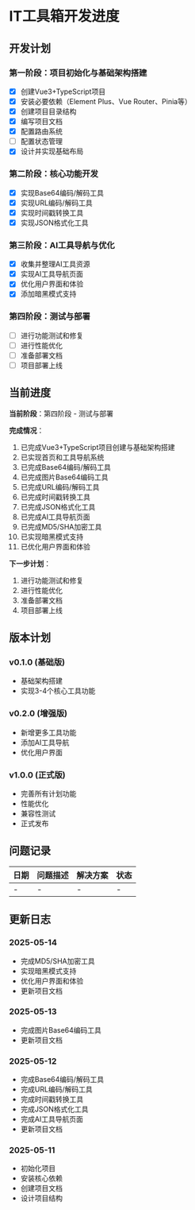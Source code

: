 # IT工具箱开发进度

## 开发计划

### 第一阶段：项目初始化与基础架构搭建

- [x] 创建Vue3+TypeScript项目
- [x] 安装必要依赖（Element Plus、Vue Router、Pinia等）
- [x] 创建项目目录结构
- [x] 编写项目文档
- [x] 配置路由系统
- [ ] 配置状态管理
- [x] 设计并实现基础布局

### 第二阶段：核心功能开发

- [x] 实现Base64编码/解码工具
- [x] 实现URL编码/解码工具
- [x] 实现时间戳转换工具
- [x] 实现JSON格式化工具

### 第三阶段：AI工具导航与优化

- [x] 收集并整理AI工具资源
- [x] 实现AI工具导航页面
- [x] 优化用户界面和体验
- [x] 添加暗黑模式支持

### 第四阶段：测试与部署

- [ ] 进行功能测试和修复
- [ ] 进行性能优化
- [ ] 准备部署文档
- [ ] 项目部署上线

## 当前进度

**当前阶段**：第四阶段 - 测试与部署

**完成情况**：

1. 已完成Vue3+TypeScript项目创建与基础架构搭建
2. 已实现首页和工具导航系统
3. 已完成Base64编码/解码工具
4. 已完成图片Base64编码工具
5. 已完成URL编码/解码工具
6. 已完成时间戳转换工具
7. 已完成JSON格式化工具
8. 已完成AI工具导航页面
9. 已完成MD5/SHA加密工具
10. 已实现暗黑模式支持
11. 已优化用户界面和体验

**下一步计划**：

1. 进行功能测试和修复
2. 进行性能优化
3. 准备部署文档
4. 项目部署上线

## 版本计划

### v0.1.0 (基础版)
- 基础架构搭建
- 实现3-4个核心工具功能

### v0.2.0 (增强版)
- 新增更多工具功能
- 添加AI工具导航
- 优化用户界面

### v1.0.0 (正式版)
- 完善所有计划功能
- 性能优化
- 兼容性测试
- 正式发布

## 问题记录

| 日期 | 问题描述 | 解决方案 | 状态 |
|------|---------|---------|------|
| - | - | - | - |

## 更新日志

### 2025-05-14
- 完成MD5/SHA加密工具
- 实现暗黑模式支持
- 优化用户界面和体验
- 更新项目文档

### 2025-05-13
- 完成图片Base64编码工具
- 更新项目文档

### 2025-05-12
- 完成Base64编码/解码工具
- 完成URL编码/解码工具
- 完成时间戳转换工具
- 完成JSON格式化工具
- 完成AI工具导航页面
- 更新项目文档

### 2025-05-11
- 初始化项目
- 安装核心依赖
- 创建项目文档
- 设计项目结构